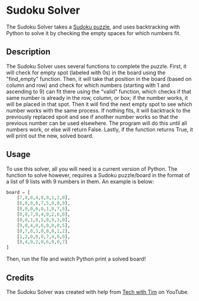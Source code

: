 # Sudoku Solver

The Sudoku Solver takes a [Sudoku puzzle](https://en.wikipedia.org/wiki/Sudoku), and uses backtracking with Python to solve it by checking the empty spaces for which numbers fit.

## Description

The Sudoku Solver uses several functions to complete the puzzle. First, it will check for empty spot (labeled with 0s) in the board using the "find_empty" function. Then, it will take that position in the board (based on column and row) and check for which numbers (starting with 1 and ascending to 9) can fit there using the "valid" function, which checks if that same number is already in the row, column, or box; if the number works, it will be placed in that spot. Then it will find the next empty spot to see which number works with the same process. If nothing fits, it will backtrack to the previously replaced spoit and see if another number works so that the previous number can be used elsewhere. The program will do this until all numbers work, or else will return False. Lastly, if the function returns True, it will print out the new, solved board.

## Usage

To use this solver, all you will need is a current version of Python. The function to solve however, requires a Sudoku puzzle/board in the format of a list of 9 lists with 9 numbers in them. An example is below:

```python
board = [
    [7,8,0,4,0,0,1,2,0],
    [6,0,0,0,7,5,0,0,9],
    [0,0,0,6,0,1,0,7,8],
    [0,0,7,0,4,0,2,6,0],
    [0,0,1,0,5,0,9,3,0],
    [9,0,4,0,6,0,0,0,5],
    [0,7,0,3,0,0,0,1,2],
    [1,2,0,0,0,7,4,0,0],
    [0,4,9,2,0,6,0,0,7]
]
```
Then, run the file and watch Python print a solved board!

## Credits

The Sudoku Solver was created with help from [Tech with Tim](https://www.youtube.com/channel/UC4JX40jDee_tINbkjycV4Sg) on YouTube.
